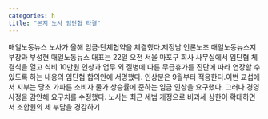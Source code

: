 ```yaml
---
categories: h
title: "본지 노사 임단협 타결"
---
```

매일노동뉴스 노사가 올해 임금·단체협약을 체결했다.제정남 언론노조 매일노동뉴스지부장과 부성현 매일노동뉴스 대표는 22일 오전 서울 마포구 회사 사무실에서 임단협 체결식을 열고 식비 10만원 인상과 업무 외 질병에 따른 무급휴가를 진단에 따라 연장할 수 있도록 하는 내용의 임단협 합의안에 서명했다. 인상분은 9월부터 적용한다.이번 교섭에서 지부는 당초 가파른 소비자 물가 상승률에 준하는 임금 인상을 요구했다. 그러나 경영 사정을 감안해 요구치를 수정했다. 노사는 최근 세법 개정으로 비과세 상한이 확대하면서 조합원의 세 부담을 경감하기